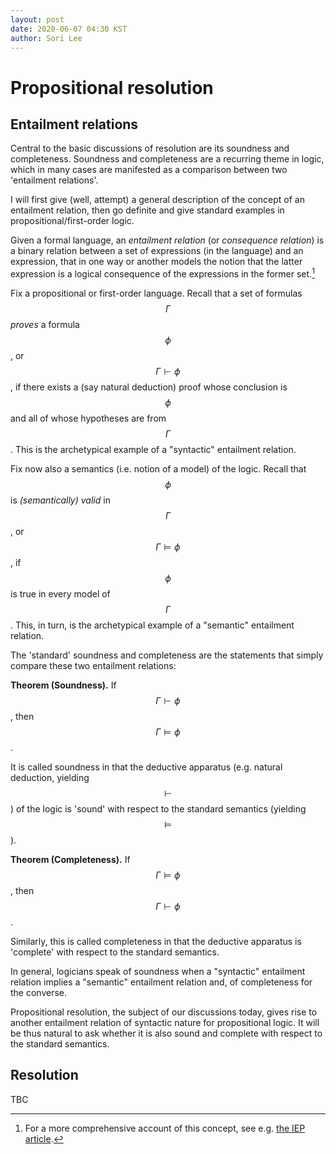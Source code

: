 ```yaml
---
layout: post
date: 2020-06-07 04:30 KST
author: Sori Lee
---
```


# Propositional resolution

## Entailment relations

Central to the basic discussions of resolution are its soundness and completeness. Soundness and completeness are a recurring theme in logic, which in many cases are manifested as a comparison between two 'entailment relations'.

I will first give (well, attempt) a general description of the concept of an entailment relation, then go definite and give standard examples in propositional/first-order logic.

Given a formal language, an *entailment relation* (or *consequence relation*) is a binary relation between a set of expressions (in the language) and an expression, that in one way or another models the notion that the latter expression is a logical consequence of the expressions in the former set.[^1]

[^1]: For a more comprehensive account of this concept, see e.g. [the IEP article](https://www.iep.utm.edu/logcon/).

Fix a propositional or first-order language. Recall that a set of formulas $$\Gamma$$ *proves* a formula $$\phi$$, or $$\Gamma \vdash \phi$$, if there exists a (say natural deduction) proof whose conclusion is $$\phi$$ and all of whose hypotheses are from $$\Gamma$$. This is the archetypical example of a "syntactic" entailment relation.

Fix now also a semantics (i.e. notion of a model) of the logic. Recall that $$\phi$$ is *(semantically) valid* in $$\Gamma$$, or $$\Gamma \models \phi$$, if $$\phi$$ is true in every model of $$\Gamma$$. This, in turn, is the archetypical example of a "semantic" entailment relation.

The 'standard' soundness and completeness are the statements that simply compare these two entailment relations:

**Theorem (Soundness).** If $$\Gamma \vdash \phi$$, then $$\Gamma \models \phi$$.

It is called soundness in that the deductive apparatus (e.g. natural deduction, yielding $$\vdash$$) of the logic is 'sound' with respect to the standard semantics (yielding $$\models$$).

**Theorem (Completeness).** If $$\Gamma \models \phi$$, then $$\Gamma \vdash \phi$$.

Similarly, this is called completeness in that the deductive apparatus is 'complete' with respect to the standard semantics.

In general, logicians speak of soundness when a "syntactic" entailment relation implies a "semantic" entailment relation and, of completeness for the converse.

Propositional resolution, the subject of our discussions today, gives rise to another entailment relation of syntactic nature for propositional logic. It will be thus natural to ask whether it is also sound and complete with respect to the standard semantics.

## Resolution

TBC
